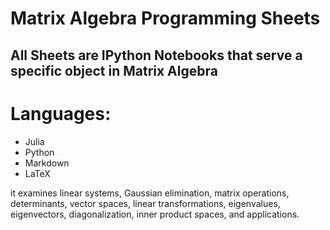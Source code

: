 # Matrix Algebra Programming Sheets

## All Sheets are IPython Notebooks that serve a specific object in Matrix Algebra

# Languages:

- Julia
- Python
- Markdown
- LaTeX

it examines linear systems, Gaussian elimination, matrix operations, determinants, vector spaces, linear transformations, eigenvalues, eigenvectors, diagonalization, inner product spaces, and applications.